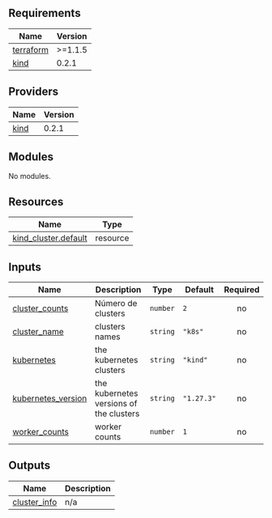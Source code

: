 ## Requirements

| Name | Version |
|------|---------|
| <a name="requirement_terraform"></a> [terraform](#requirement\_terraform) | >=1.1.5 |
| <a name="requirement_kind"></a> [kind](#requirement\_kind) | 0.2.1 |

## Providers

| Name | Version |
|------|---------|
| <a name="provider_kind"></a> [kind](#provider\_kind) | 0.2.1 |

## Modules

No modules.

## Resources

| Name | Type |
|------|------|
| [kind_cluster.default](https://registry.terraform.io/providers/tehcyx/kind/0.2.1/docs/resources/cluster) | resource |

## Inputs

| Name | Description | Type | Default | Required |
|------|-------------|------|---------|:--------:|
| <a name="input_cluster_counts"></a> [cluster\_counts](#input\_cluster\_counts) | Número de clusters | `number` | `2` | no |
| <a name="input_cluster_name"></a> [cluster\_name](#input\_cluster\_name) | clusters names | `string` | `"k8s"` | no |
| <a name="input_kubernetes"></a> [kubernetes](#input\_kubernetes) | the kubernetes clusters | `string` | `"kind"` | no |
| <a name="input_kubernetes_version"></a> [kubernetes\_version](#input\_kubernetes\_version) | the kubernetes versions of the clusters | `string` | `"1.27.3"` | no |
| <a name="input_worker_counts"></a> [worker\_counts](#input\_worker\_counts) | worker counts | `number` | `1` | no |

## Outputs

| Name | Description |
|------|-------------|
| <a name="output_cluster_info"></a> [cluster\_info](#output\_cluster\_info) | n/a |
